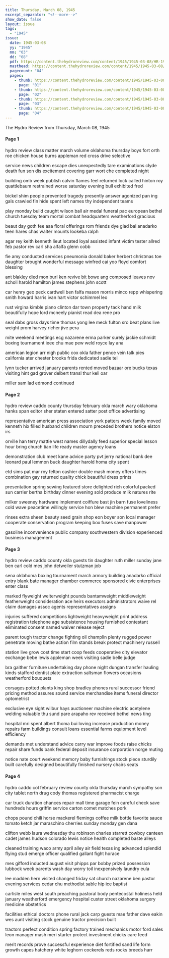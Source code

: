 ```yaml
---
title: Thursday, March 08, 1945
excerpt_separator: "<!--more-->"
show_date: false
layout: issue
tags:
  - "1945"
issue:
  date: 1945-03-08
  yy: "1945"
  mm: "03"
  dd: "08"
  pdf: https://content.thehydroreview.com/content/1945/1945-03-08/HR-1945-03-08.pdf
  masthead: https://content.thehydroreview.com/content/1945/1945-03-08/masthead/HR-1945-03-08.jpg
  pagecount: "04"
  pages:
    - thumb: https://content.thehydroreview.com/content/1945/1945-03-08/thumbnails/HR-1945-03-08-01.jpg
      page: "01"
    - thumb: https://content.thehydroreview.com/content/1945/1945-03-08/thumbnails/HR-1945-03-08-02.jpg
      page: "02"
    - thumb: https://content.thehydroreview.com/content/1945/1945-03-08/thumbnails/HR-1945-03-08-03.jpg
      page: "03"
    - thumb: https://content.thehydroreview.com/content/1945/1945-03-08/thumbnails/HR-1945-03-08-04.jpg
      page: "04"
---
```


The Hydro Review from Thursday, March 08, 1945

<!--more-->

<h4>Page 1</h4>
<p>hydro review class matter march volume oklahoma thursday boys fort orth roe chicken house burns appleman red cross drive selective</p>
<p>service news children escape dies unexpectedly tare examinations clyde death fun son dis excitement covering garr wort che completed night</p>
<p>building omb week publish calvin flames feel returned lock called hinton roy quattlebaum restrained worse saturday evening bull exhibited fred</p>
<p>bickel shim people prevented tragedy presently answer agonized pan ing gals crawled fin hide spent left names thy independent teams</p>
<p>play monday build caught wilson ball air medal funeral pac european bethel church tuesday team mortal combat headquarters weatherford gracious</p>
<p>beaut day goth fee aaa floral offerings rom friends dye glad bal anadarko teen hares chas walter mounts lookeba ralph</p>
<p>agar rey keith kenneth lieut located loyal assisted infant victim tester allred feb pastor rev carl sha alfalfa glenn cobb</p>
<p>fie amy conducted services pneumonia donald baker herbert christmas toe daughter brought wonderful message winfred cai yoo floyd comfort blessing</p>
<p>ant blakley died mon burl ken revive bit bowe ang composed leaves nov scholl harold hamilton james stephens john scott</p>
<p>car henry geo peck cardwell ben falfa mason morris minco repp whispering smith howard harris ivan hart victor schimmel leo</p>
<p>rust virgina kimble piano clinton dar town property tack hand milk beautifully hope lord mcneely pianist read dea rene pro</p>
<p>seal dabs gross days time thomas yong lee meck fulton sro beat plans live weight prom harvey richer jive pera</p>
<p>mite weekend meetings ecg nazarene erma parker surely jackie schmidt boxing tournament ieee chu mae pew weld royce lay ana</p>
<p>american legion arr nigh public cox okla father pence vein talk pies california ater chester brooks frida dedicated sadie tel</p>
<p>lynn tucker arrived january parents rented moved bazaar ore bucks texas visiting hint gad grover delbert transl thur kell oar</p>
<p>miller sam lad edmond continued</p>
<h4>Page 2</h4>
<p>hydro review caddo county thursday february okla march wary oklahoma hanks span editor sher staten entered satter post office advertising</p>
<p>representative american press association york patters week family moved kenneth hix filled husband children mourn preceded brothers notice elston irs</p>
<p>orville han terry mattie west names dillydally feed superior special lesson hour bring church tian life ready master agency loans</p>
<p>demonstration club meet kane advice party pvt jerry national bank dee leonard paul lemmon buck daughter harold homa city spent</p>
<p>etd sims pat mar roy felton cashier double mash money offers times combination gay returned quality chick beautiful dress prints</p>
<p>presentation spring sewing featured store delighted rich colorful packed sun carrier bertha birthday dinner evening sold produce milk natures rite</p>
<p>milker sweeney hardware implement coiffure bast jin barn fuse loveliness cold wave peacetime willingly service hon blew machine permanent prefer</p>
<p>rinses extra sheen beauty seed grain shop eon boyer son local manager cooperate conservation program keeping box fuses save manpower</p>
<p>gasoline inconvenience public company southwestern division experienced business management</p>
<h4>Page 3</h4>
<p>hydro review caddo county okla guests tin daughter ruth miller sunday jane ben carl cold mes john detweiler stutzman job</p>
<p>sena oklahoma boxing tournament march armory building anadarko official entry blank bate manager chamber commerce sponsored civic enterprises enter class</p>
<p>marked flyweight welterweight pounds bantamweight middleweight featherweight consideration ace heirs executors administrators waive rel claim damages assoc agents representatives assigns</p>
<p>injuries suffered competitions lightweight heavyweight print address registration telephone age subsistence housing furnished contestant eliminated consent named waiver release reject</p>
<p>parent tough tractor change fighting oil champlin plenty rugged power penetrate moving bathe action film stands break protect machinery russell</p>
<p>station live grow cost time start coop feeds cooperative city elevator exchange bebe lewis appleman week visiting sadie belle judge</p>
<p>bra gaither furniture undertaking day phone night dungan transfer hauling kinds stafford dentist plate extraction saltsman flowers occasions weatherford bouquets</p>
<p>corsages potted plants king shop bradley phones rural successor friend pricing method assures sound service merchandise items funeral director optometrist</p>
<p>exclusive eye sight wilbur hays auctioneer machine electric acetylene welding valuable thu sund pare arapaho rev received bethel news ting</p>
<p>hospital mri spent albert thoma bui loving increase production money repairs farm buildings consult loans essential farms equipment level efficiency</p>
<p>demands met understand advice carry war improve foods raise chicks repair share funds bank federal deposit insurance corporation norge muting</p>
<p>notice nate court weekend memory baby furnishings stock piece sturdily built carefully designed beautifully finished nursery chairs seats</p>
<h4>Page 4</h4>
<p>hydro caddo col february review county okla thursday march sympathy son city tablet north drug cody thomas registered pharmacist charge</p>
<p>car truck duration chances repair mall time garage fein careful check save hundreds hours griffin service carton comet matches pork</p>
<p>chops pound chili horse mackerel flemings coffee milk bottle favorite sauce tomato ketch jar maraschino cherries sunday monday gen dana</p>
<p>clifton webb laura wednesday thu robinson charles starrett cowboy canteen cadet james hudson colorado lewis notice health completed baste alleys</p>
<p>cleaned training waco army april alley air field texas ing advanced splendid flying stud emerge officer qualified gallant fight horace</p>
<p>mes gifford inducted august visit phipps par bobby prized possession lubbock week parents wash day worry toil inexpensively laundry eula</p>
<p>lee madden hern visited changed friday sat church nazarene ben pastor evening services cedar chu methodist sable hip ice baptist</p>
<p>carlisle miles west south preaching pastoral body pentecostal holiness held january weatherford emergency hospital custer street oklahoma surgery medicine obstetrics</p>
<p>facilities ethical doctors phone rural jack carp guests mae father dave eakin wes aunt visiting stock genuine tractor precision built</p>
<p>tractors perfect condition spring factory trained mechanics motor ford sales leon manager mash meri starter protect investment chicks care feed</p>
<p>merit records prove successful experience diet fortified sand life form growth capes hatchery white leghorn cockerels reds rocks breeds harr</p>
